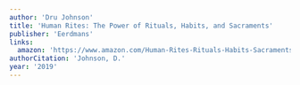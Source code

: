 ```yaml
---
author: 'Dru Johnson'
title: 'Human Rites: The Power of Rituals, Habits, and Sacraments'
publisher: 'Eerdmans'
links:
  amazon: 'https://www.amazon.com/Human-Rites-Rituals-Habits-Sacraments/dp/0802876005'
authorCitation: 'Johnson, D.'
year: '2019'
---
```

